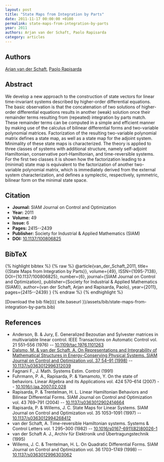 ```yaml
---
layout: post
title: "State Maps from Integration by Parts"
date: 2011-11-17 00:00:00 +0100
permalink: state-maps-from-integration-by-parts
year: 2011
authors: Arjan van der Schaft, Paolo Rapisarda
category: articles
---
```

 
## Authors
[Arjan van der Schaft](authors/arjan-van-der-schaft), [Paolo Rapisarda](authors/paolo-rapisarda)
 
## Abstract
We develop a new approach to the construction of state vectors for linear time-invariant systems described by higher-order differential equations. The basic observation is that the concatenation of two solutions of higher-order differential equations results in another (weak) solution once their remainder terms resulting from (repeated) integration by parts match. These remainder terms can be computed in a simple and efficient manner by making use of the calculus of bilinear differential forms and two-variable polynomial matrices. Factorization of the resulting two-variable polynomial matrix defines a state map, as well as a state map for the adjoint system. Minimality of these state maps is characterized. The theory is applied to three classes of systems with additional structure, namely self-adjoint Hamiltonian, conservative port-Hamiltonian, and time-reversible systems. For the first two classes it is shown how the factorization leading to a (minimal) state map is equivalent to the factorization of another two-variable polynomial matrix, which is immediately derived from the external system characterization, and defines a symplectic, respectively, symmetric, bilinear form on the minimal state space.
 
## Citation
- **Journal:** SIAM Journal on Control and Optimization
- **Year:** 2011
- **Volume:** 49
- **Issue:** 6
- **Pages:** 2415--2439
- **Publisher:** Society for Industrial & Applied Mathematics (SIAM)
- **DOI:** [10.1137/100806825](https://doi.org/10.1137/100806825)
 
## BibTeX
{% highlight bibtex %}
{% raw %}
@article{van_der_Schaft_2011,
  title={{State Maps from Integration by Parts}},
  volume={49},
  ISSN={1095-7138},
  DOI={10.1137/100806825},
  number={6},
  journal={SIAM Journal on Control and Optimization},
  publisher={Society for Industrial & Applied Mathematics (SIAM)},
  author={van der Schaft, Arjan and Rapisarda, Paolo},
  year={2011},
  pages={2415--2439}
}
{% endraw %}
{% endhighlight %}
 
[Download the bib file]({{ site.baseurl }}/assets/bib/state-maps-from-integration-by-parts.bib)
 
## References
- Anderson, B. & Jury, E. Generalized Bezoutian and Sylvester matrices in multivariable linear control. IEEE Transactions on Automatic Control vol. 21 551–556 (1976) -- [10.1109/tac.1976.1101263](https://doi.org/10.1109/tac.1976.1101263)
- [Dalsmo, M. & van der Schaft, A. On Representations and Integrability of Mathematical Structures in Energy-Conserving Physical Systems. SIAM Journal on Control and Optimization vol. 37 54–91 (1998)](on-representations-and-integrability-of-mathematical-structures-in-energy-conserving-physical-systems) -- [10.1137/s0363012996312039](https://doi.org/10.1137/s0363012996312039)
- Fagnani F., J. Math. Systems Estim. Control (1991)
- Fuhrmann, P. A., Rapisarda, P. & Yamamoto, Y. On the state of behaviors. Linear Algebra and its Applications vol. 424 570–614 (2007) -- [10.1016/j.laa.2007.02.028](https://doi.org/10.1016/j.laa.2007.02.028)
- Rapisarda, P. & Trentelman, H. L. Linear Hamiltonian Behaviors and Bilinear Differential Forms. SIAM Journal on Control and Optimization vol. 43 769–791 (2004) -- [10.1137/s0363012902414664](https://doi.org/10.1137/s0363012902414664)
- Rapisarda, P. & Willems, J. C. State Maps for Linear Systems. SIAM Journal on Control and Optimization vol. 35 1053–1091 (1997) -- [10.1137/s0363012994268412](https://doi.org/10.1137/s0363012994268412)
- van der Schaft, A. Time-reversible Hamiltonian systems. Systems &amp; Control Letters vol. 1 295–300 (1982) -- [10.1016/s0167-6911(82)80026-1](https://doi.org/10.1016/s0167-6911(82)80026-1)
- van der Schaft A. J., Archiv für Elektronik und Übertragungstechnik (1995)
- Willems, J. C. & Trentelman, H. L. On Quadratic Differential Forms. SIAM Journal on Control and Optimization vol. 36 1703–1749 (1998) -- [10.1137/s0363012996303062](https://doi.org/10.1137/s0363012996303062)

